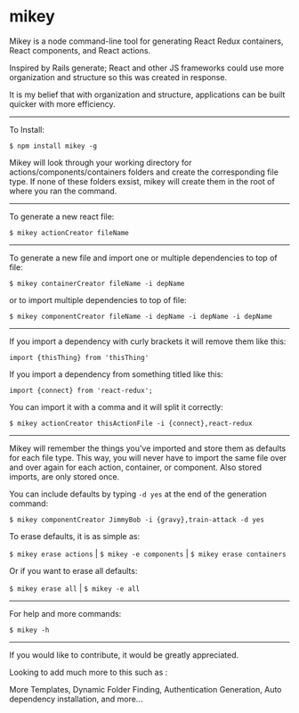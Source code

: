 # mikey
Mikey is a node command-line tool for generating React Redux containers, React components, and React actions.

Inspired by Rails generate; React and other JS frameworks could use more organization and structure so this was created in response.

It is my belief that with organization and structure, applications can be built quicker with more efficiency.
___
To Install:

```$ npm install mikey -g```

Mikey will look through your working directory for actions/components/containers folders and create the corresponding file type. If none of these folders exsist, mikey will create them in the root of where you ran the command.
___
To generate a new react file:

```$ mikey actionCreator fileName```  
___
To generate a new file and import one or multiple dependencies to top of file:

```$ mikey containerCreator fileName -i depName```  

or to import multiple dependencies to top of file:

```$ mikey componentCreator fileName -i depName -i depName -i depName```
___
If you import a dependency with curly brackets it will remove them like this:

```import {thisThing} from 'thisThing'```

If you import a dependency from something titled like this:

```import {connect} from 'react-redux';```

You can import it with a comma and it will split it correctly:

```$ mikey actionCreator thisActionFile -i {connect},react-redux```
___
Mikey will remember the things you've imported and store them as defaults for each file type. This way, you will never have to import the same file over and over again for each action, container, or component. Also stored imports, are only stored once.

You can include defaults by typing ```-d yes``` at the end of the generation command:

```$ mikey componentCreator JimmyBob -i {gravy},train-attack -d yes```

To erase defaults, it is as simple as:

```$ mikey erase actions``` | ```$ mikey -e components``` | ```$ mikey erase containers```

Or if you want to erase all defaults:

```$ mikey erase all```    |    ```$ mikey -e all```

___
For help and more commands:

```$ mikey -h```
___
If you would like to contribute, it would be greatly appreciated.

Looking to add much more to this such as :

More Templates, Dynamic Folder Finding, Authentication Generation, Auto dependency installation, and more...
